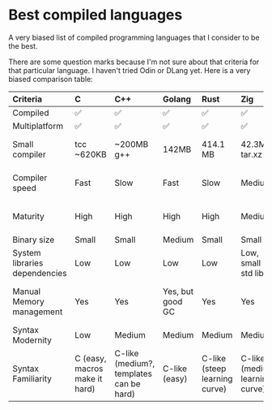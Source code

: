 # Best compiled languages
A very biased list of compiled programming languages that I consider to be the best.

There are some question marks because I'm not sure about that criteria for that particular language. I haven't tried Odin or DLang yet.
Here is a very biased comparison table:

|Criteria|C|C++|Golang|Rust|Zig|Odin|Nim|Crystal|Vlang|Dlang
|:-|:-|:-|:-|:-|:-|:-|:-|:-|:-|:-|
|Compiled|✅|✅|✅|✅|✅|✅|✅|✅|✅|✅|
|Multiplatform|✅|✅|✅|✅|✅|✅|✅|✅|✅|✅|
|Small compiler|tcc \~620KB|\~200MB g++|142MB|414.1 MB|42.3MB tar.xz|44 MB zip|11.4MB tar.xz|\~40MB tar.gz|6.6MB zip (uses tcc)|\~50MB tar.xz|
|Compiler speed|Fast|Slow|Fast|Slow|Medium|???|Medium|???|Fast (uses tcc)|???|
|Maturity|High|High|High|High|Medium|???|High?|High?|Low? Lots of leaks|Medium?|
|Binary size|Small|Small|Medium|Small|Small|???|Medium/Low?|Medium|Medium?|Small?|
|System libraries dependencies|Low|Low|Low|Low|Low, small std lib|???|OpenSSL|OpenSSL|OpenSSL or MbedTLS|Libcurl|
|Manual Memory management|Yes|Yes|Yes, but good GC|Yes|Yes|Yes|Yes, stdlib needs GC|???|Buggy|Yes, stdlib needs GC|
|Syntax Modernity|Low|Medium|Medium|Medium|Medium|High|High|High|Medium|Medium?|
|Syntax Familiarity|C (easy, macros make it hard)|C-like (medium?, templates can be hard)|C-like (easy)|C-like (steep learning curve)|C-like (medium learning curve)|C-like (easy?)|Python-Pascal-like? (easy?)|Ruby-like (medium?)|Go-like (easy)|C-like (easy?)|
